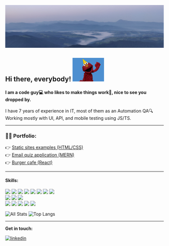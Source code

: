 [![](https://raw.githubusercontent.com/bondarukoleh/bondarukoleh/master/assets/banner.PNG "Carpathian Mountains")](https://goo.gl/maps/BXaZnFP4c2imwGcd7)

## Hi there, everybody! <img src="https://raw.githubusercontent.com/bondarukoleh/bondarukoleh/master/assets/giphy.gif">
#### I am a code guy:computer: who likes to make things work:hammer:, nice to see you dropped by.

I have 7 years of experience in IT, most of them as an Automation QA:mag: \
Working mostly with UI, API, and mobile testing using JS/TS.

---
### :book::eyes: Portfolio:
:point_right: [Static sites examples (HTML/CSS)](https://tender-brown-13edfc.netlify.app/) \
:point_right: [Email quiz application (MERN)](https://olehbondaruk-emaily-server.herokuapp.com/) \
:point_right: [Burger cafe (React)](https://oleh-burger-cafe-811ed.web.app/)

---
#### Skills:
[![](https://img.shields.io/badge/JavaScript-informational?style=flat&logo=javascript&logoColor=white&color=0047ab)](https://developer.mozilla.org/en-US/docs/Web/JavaScript)
[![](https://img.shields.io/badge/Node.js-informational?style=flat&logo=node.js&logoColor=white&color=0047ab)](https://nodejs.org/en/) 
[![](https://img.shields.io/badge/TypeScript-informational?style=flat&logo=typescript&logoColor=white&color=0047ab)](https://www.typescriptlang.org/)
[![](https://img.shields.io/badge/React-informational?style=flat&logo=react&logoColor=white&color=0047ab)](https://reactjs.org/) 
[![](https://img.shields.io/badge/Redux-informational?style=flat&logo=redux&logoColor=white&color=0047ab)](https://redux.js.org/)
[![](https://img.shields.io/badge/HTML-informational?style=flat&logo=html5&logoColor=white&color=0047ab)](https://dev.w3.org/html5/spec-LC/)
[![](https://img.shields.io/badge/CSS-informational?style=flat&logo=CSS3&logoColor=white&color=0047ab)](https://www.w3.org/Style/CSS/)
[![](https://img.shields.io/badge/SASS-informational?style=flat&logo=SASS&logoColor=white&color=0047ab)](https://sass-lang.com/) \
[![](https://img.shields.io/badge/Mocha-informational?style=flat&logo=Mocha&logoColor=white&color=88ace0)](https://mochajs.org/)
[![](https://img.shields.io/badge/Jest-informational?style=flat&logo=Jest&logoColor=white&color=88ace0)](https://jestjs.io/)
[![](https://img.shields.io/badge/Jasmine-informational?style=flat&logo=Jasmine&logoColor=white&color=88ace0)](https://jasmine.github.io/) \
[![](https://img.shields.io/badge/Git-informational?style=flat&logo=Git&logoColor=white&color=5dadec)](https://git-scm.com/)
[![](https://img.shields.io/badge/Docker-informational?style=flat&logo=docker&logoColor=white&color=5dadec)](https://www.docker.com/)
[![](https://img.shields.io/badge/MySQL-informational?style=flat&logo=MySQL&logoColor=white&color=5dadec)](https://www.mysql.com/)
[![](https://img.shields.io/badge/Windows-informational?style=flat&logo=Windows&logoColor=white&color=5dadec)](https://docs.microsoft.com/en-us/windows/)
[![](https://img.shields.io/badge/Linux-informational?style=flat&logo=Linux&logoColor=white&color=5dadec)](https://www.kernel.org/doc/html/latest/)

![All Stats](https://github-readme-stats-axpwmfcg3.vercel.app/api?username=bondarukoleh&show_icons=true&include_all_commits=true&count_private=true&hide=contribs&theme=cobalt&layout=compact)
![Top Langs](https://github-readme-stats-axpwmfcg3.vercel.app/api/top-langs/?username=bondarukoleh&layout=compact&theme=cobalt&hide=TSQL)

---
**Get in touch:** 

[<img src='https://cdn.jsdelivr.net/npm/simple-icons@3.0.1/icons/linkedin.svg' alt='linkedin' height='40'>](https://www.linkedin.com/in/oleh-bondaruk-26b996ab/)

